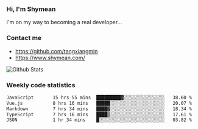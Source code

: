 ### Hi, I'm Shymean

I'm on my way to becoming a real developer...

### Contact me

- <https://github.com/tangxiangmin>
- <https://www.shymean.com/>

![Github Stats](https://github-readme-stats.vercel.app/api?username=tangxiangmin&show_icons=true&theme=dark)


###  Weekly code statistics

<!--START_SECTION:waka-->

```txt
JavaScript       15 hrs 55 mins  █████████▓░░░░░░░░░░░░░░░   38.60 %
Vue.js           8 hrs 16 mins   █████░░░░░░░░░░░░░░░░░░░░   20.07 %
Markdown         7 hrs 34 mins   ████▓░░░░░░░░░░░░░░░░░░░░   18.34 %
TypeScript       7 hrs 16 mins   ████▒░░░░░░░░░░░░░░░░░░░░   17.61 %
JSON             1 hr 34 mins    █░░░░░░░░░░░░░░░░░░░░░░░░   03.82 %
```

<!--END_SECTION:waka-->